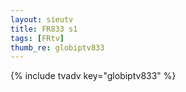 ```yaml
--- 
layout: sieutv
title: FR833 s1
tags: [FRtv]
thumb_re: globiptv833
---
```

{% include tvadv key="globiptv833" %} 

